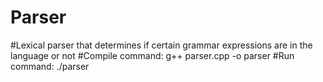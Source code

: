 # Parser
#Lexical parser that determines if certain grammar expressions are in the language or not
#Compile command: g++ parser.cpp -o parser
#Run command: ./parser
